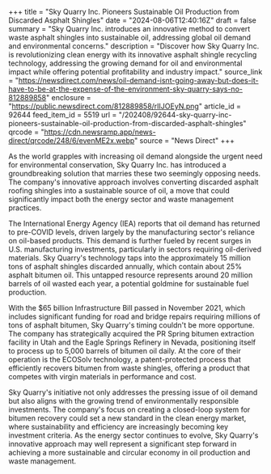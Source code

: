 +++
title = "Sky Quarry Inc. Pioneers Sustainable Oil Production from Discarded Asphalt Shingles"
date = "2024-08-06T12:40:16Z"
draft = false
summary = "Sky Quarry Inc. introduces an innovative method to convert waste asphalt shingles into sustainable oil, addressing global oil demand and environmental concerns."
description = "Discover how Sky Quarry Inc. is revolutionizing clean energy with its innovative asphalt shingle recycling technology, addressing the growing demand for oil and environmental impact while offering potential profitability and industry impact."
source_link = "https://newsdirect.com/news/oil-demand-isnt-going-away-but-does-it-have-to-be-at-the-expense-of-the-environment-sky-quarry-says-no-812889858"
enclosure = "https://public.newsdirect.com/812889858/rIIJOEyN.png"
article_id = 92644
feed_item_id = 5519
url = "/202408/92644-sky-quarry-inc-pioneers-sustainable-oil-production-from-discarded-asphalt-shingles"
qrcode = "https://cdn.newsramp.app/news-direct/qrcode/248/6/evenME2x.webp"
source = "News Direct"
+++

<p>As the world grapples with increasing oil demand alongside the urgent need for environmental conservation, Sky Quarry Inc. has introduced a groundbreaking solution that marries these two seemingly opposing needs. The company's innovative approach involves converting discarded asphalt roofing shingles into a sustainable source of oil, a move that could significantly impact both the energy sector and waste management practices.</p><p>The International Energy Agency (IEA) reports that oil demand has returned to pre-COVID levels, driven largely by the manufacturing sector's reliance on oil-based products. This demand is further fueled by recent surges in U.S. manufacturing investments, particularly in sectors requiring oil-derived materials. Sky Quarry's technology taps into the approximately 15 million tons of asphalt shingles discarded annually, which contain about 25% asphalt bitumen oil. This untapped resource represents around 20 million barrels of oil wasted each year, a potential goldmine for sustainable fuel production.</p><p>With the $65 billion Infrastructure Bill passed in November 2021, which includes significant funding for road and bridge repairs requiring millions of tons of asphalt bitumen, Sky Quarry's timing couldn't be more opportune. The company has strategically acquired the PR Spring bitumen extraction facility in Utah and the Eagle Springs Refinery in Nevada, positioning itself to process up to 5,000 barrels of bitumen oil daily. At the core of their operation is the ECOSolv technology, a patent-protected process that efficiently recovers bitumen from waste shingles, offering a product that competes with virgin materials in performance and cost.</p><p>Sky Quarry's initiative not only addresses the pressing issue of oil demand but also aligns with the growing trend of environmentally responsible investments. The company's focus on creating a closed-loop system for bitumen recovery could set a new standard in the clean energy market, where sustainability and efficiency are increasingly becoming key investment criteria. As the energy sector continues to evolve, Sky Quarry's innovative approach may well represent a significant step forward in achieving a more sustainable and circular economy in oil production and waste management.</p>